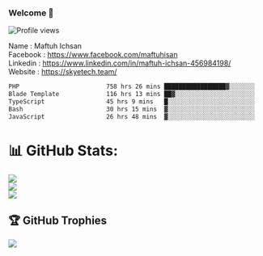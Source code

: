 ### Welcome 👋


![Profile views](https://image.coollabs.io/image/https://higher.id/Maftuh.png?height=309&width=220&quality=90)

Name : Maftuh Ichsan<br>
Facebook : https://www.facebook.com/maftuhisan <br>
Linkedin : https://www.linkedin.com/in/maftuh-ichsan-456984198/<br>
Website : https://skyetech.team/

<!--START_SECTION:waka-->

```txt
PHP                        758 hrs 26 mins █████████████████▓░░░░░░░   70.12 %
Blade Template             116 hrs 13 mins ██▓░░░░░░░░░░░░░░░░░░░░░░   10.75 %
TypeScript                 45 hrs 9 mins   █░░░░░░░░░░░░░░░░░░░░░░░░   04.18 %
Bash                       30 hrs 15 mins  ▓░░░░░░░░░░░░░░░░░░░░░░░░   02.80 %
JavaScript                 26 hrs 48 mins  ▓░░░░░░░░░░░░░░░░░░░░░░░░   02.48 %
```

<!--END_SECTION:waka-->

# 📊 GitHub Stats:
![](https://github-readme-stats.vercel.app/api?username=maftuh23&theme=react&hide_border=false&include_all_commits=false&count_private=false)<br/>
![](https://github-readme-streak-stats.herokuapp.com/?user=maftuh23&theme=react&hide_border=false)<br/>
![](https://github-readme-stats.vercel.app/api/top-langs/?username=maftuh23&theme=react&hide_border=false&include_all_commits=false&count_private=false&layout=compact)

## 🏆 GitHub Trophies
![](https://github-profile-trophy.vercel.app/?username=maftuh23&theme=radical&no-frame=false&no-bg=true&margin-w=4)

<!--
**maftuh23/maftuh23** is a ✨ _special_ ✨ repository because its `README.md` (this file) appears on your GitHub profile.

Here are some ideas to get you started:

- 🔭 I’m currently working on ...
- 🌱 I’m currently learning ...
- 👯 I’m looking to collaborate on ...
- 🤔 I’m looking for help with ...
- 💬 Ask me about ...
- 📫 How to reach me: ...
- 😄 Pronouns: ...
- ⚡ Fun fact: ...
-->

